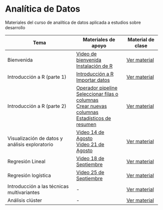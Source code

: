 # Analítica de Datos

Materiales del curso de analítica de datos aplicada a estudios sobre desarrollo

| Tema | Materiales de apoyo | Material de clase |
|------|---------------------|-------------------|
| Bienvenida | [Video de bienvenida](https://youtu.be/ySKIVbcQrhk)<br/>[Instalación de R](https://youtu.be/TKplIIwwdEk) | [Ver material](https://jgbabativam.github.io/AnaDatos/0Intro.html) |
| Introducción a R (parte 1) | [Introducción a R](https://youtu.be/TlOKN0UzbB0) <br/>[Importar datos](https://youtu.be/FkpIpLgI7es) | [Ver material](https://jgbabativam.github.io/AnaDatos/1Intro.html) |
| Introducción a R (parte 2) | [Operador pipeline](https://youtu.be/8V1IzCRsSd8) <br/>[Seleccionar filas o columnas](https://youtu.be/FduWB2BRcBo) <br/> [Crear nuevas columnas](https://youtu.be/5hoBTWEpDbo) <br/> [Estadísticos de resumen](https://youtu.be/NTrjYX0rf9Q)| [Ver material](https://jgbabativam.github.io/AnaDatos/2Intro.html) |
| Visualización de datos y análisis exploratorio |[Video 14 de Agosto](https://youtu.be/hF9GphkRH74) <br/>[Video 21 de Agosto](https://youtu.be/_3k10rWXqkc)  | [Ver material](https://jgbabativam.github.io/AnaDatos/3Exploratorio.html) |
| Regresión Lineal | [Video 18 de Septiembre](https://youtu.be/GkFBjb-PGBs) | [Ver material](https://jgbabativam.github.io/AnaDatos/4Regression.html) |
| Regresión logística | [Video 25 de Septiembre](https://youtu.be/-X_cCi0gEO4) | [Ver material](https://jgbabativam.github.io/AnaDatos/5LogitRegression.html) |
| Introducción a las técnicas multivariantes | - | [Ver material](https://jgbabativam.github.io/AnaDatos/6PCA.html) |
| Análisis clúster | - | [Ver material](https://jgbabativam.github.io/AnaDatos/7Cluster.html) |


